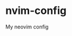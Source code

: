 # nvim-config

My neovim config

<!-- ## Plugins -->
<!-- - wbthomason/packer.nvim -->
<!-- - nvim-lua/popup.nvim -->
<!-- - nvim-lua/plenary.nvim -->
<!-- - nvim-telescope/telescope.nvim -->
<!-- - rose-pine/neovim -->
<!-- - nvim-lua/popup.nvim -->
<!-- - nvim-lua/plenary.nvim -->
<!-- - tpope/vim-surround -->
<!-- - tpope/vim-commentary -->
<!-- - tpope/vim-fugitive -->
<!-- - tpope/vim-rhubarb -->
<!-- - tpope/vim-repeat -->
<!-- - rafi/awesome-vim-colorschemes -->
<!-- - kyazdani42/nvim-web-devicons -->
<!-- - hoob3rt/lualine.nvim -->
<!-- - akinsho/flutter-tools.nvim -->
<!-- - nvim-treesitter/nvim-treesitter -->
<!-- - nvim-treesitter/playground -->
<!-- - mbbill/undotree -->
<!-- - lervag/vimtex -->
<!-- - barreiroleo/ltex-extra.nvim --> 
<!-- - iamcco/markdown-preview.nvim -->
<!-- - VonHeikemen/lsp-zero.nvim -->
<!-- - neovim/nvim-lspconfig -->
<!-- - williamboman/mason.nvim -->
<!-- - williamboman/mason-lspconfig.nvim -->
<!-- - hrsh7th/nvim-cmp -->
<!-- - hrsh7th/cmp-nvim-lsp -->
<!-- - hrsh7th/cmp-buffer -->
<!-- - hrsh7th/cmp-path -->
<!-- - saadparwaiz1/cmp_luasnip -->
<!-- - hrsh7th/cmp-nvim-lua -->
<!-- - uga-rosa/cmp-dictionary -->
<!-- - f3fora/cmp-spell -->
<!-- - L3MON4D3/LuaSnip -->
<!-- - rafamadriz/friendly-snippets -->
